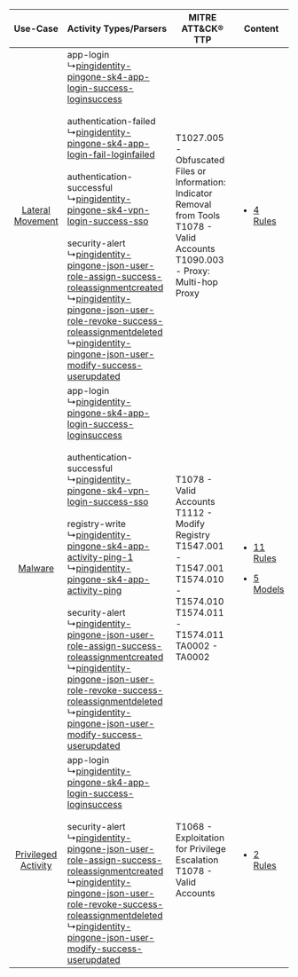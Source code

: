 |    Use-Case    | Activity Types/Parsers    | MITRE ATT&CK® TTP    | Content    |
|:----:| ---- | ---- | ---- |
|    [Lateral Movement](../../../UseCases/uc_lateral_movement.md)    |  app-login<br> ↳[pingidentity-pingone-sk4-app-login-success-loginsuccess](Ps/pC_pingidentitypingonesk4apploginsuccessloginsuccess.md)<br><br> authentication-failed<br> ↳[pingidentity-pingone-sk4-app-login-fail-loginfailed](Ps/pC_pingidentitypingonesk4apploginfailloginfailed.md)<br><br> authentication-successful<br> ↳[pingidentity-pingone-sk4-vpn-login-success-sso](Ps/pC_pingidentitypingonesk4vpnloginsuccesssso.md)<br><br> security-alert<br> ↳[pingidentity-pingone-json-user-role-assign-success-roleassignmentcreated](Ps/pC_pingidentitypingonejsonuserroleassignsuccessroleassignmentcreated.md)<br> ↳[pingidentity-pingone-json-user-role-revoke-success-roleassignmentdeleted](Ps/pC_pingidentitypingonejsonuserrolerevokesuccessroleassignmentdeleted.md)<br> ↳[pingidentity-pingone-json-user-modify-success-userupdated](Ps/pC_pingidentitypingonejsonusermodifysuccessuserupdated.md)<br>    | T1027.005 - Obfuscated Files or Information: Indicator Removal from Tools<br>T1078 - Valid Accounts<br>T1090.003 - Proxy: Multi-hop Proxy<br>       | [<ul><li>4 Rules</li></ul>](RM/r_m_ping_identity_pingone_Lateral_Movement.md)    |
|    [Malware](../../../UseCases/uc_malware.md)    |  app-login<br> ↳[pingidentity-pingone-sk4-app-login-success-loginsuccess](Ps/pC_pingidentitypingonesk4apploginsuccessloginsuccess.md)<br><br> authentication-successful<br> ↳[pingidentity-pingone-sk4-vpn-login-success-sso](Ps/pC_pingidentitypingonesk4vpnloginsuccesssso.md)<br><br> registry-write<br> ↳[pingidentity-pingone-sk4-app-activity-ping-1](Ps/pC_pingidentitypingonesk4appactivityping1.md)<br> ↳[pingidentity-pingone-sk4-app-activity-ping](Ps/pC_pingidentitypingonesk4appactivityping.md)<br><br> security-alert<br> ↳[pingidentity-pingone-json-user-role-assign-success-roleassignmentcreated](Ps/pC_pingidentitypingonejsonuserroleassignsuccessroleassignmentcreated.md)<br> ↳[pingidentity-pingone-json-user-role-revoke-success-roleassignmentdeleted](Ps/pC_pingidentitypingonejsonuserrolerevokesuccessroleassignmentdeleted.md)<br> ↳[pingidentity-pingone-json-user-modify-success-userupdated](Ps/pC_pingidentitypingonejsonusermodifysuccessuserupdated.md)<br> | T1078 - Valid Accounts<br>T1112 - Modify Registry<br>T1547.001 - T1547.001<br>T1574.010 - T1574.010<br>T1574.011 - T1574.011<br>TA0002 - TA0002<br> | [<ul><li>11 Rules</li></ul><ul><li>5 Models</li></ul>](RM/r_m_ping_identity_pingone_Malware.md) |
| [Privileged Activity](../../../UseCases/uc_privileged_activity.md) |  app-login<br> ↳[pingidentity-pingone-sk4-app-login-success-loginsuccess](Ps/pC_pingidentitypingonesk4apploginsuccessloginsuccess.md)<br><br> security-alert<br> ↳[pingidentity-pingone-json-user-role-assign-success-roleassignmentcreated](Ps/pC_pingidentitypingonejsonuserroleassignsuccessroleassignmentcreated.md)<br> ↳[pingidentity-pingone-json-user-role-revoke-success-roleassignmentdeleted](Ps/pC_pingidentitypingonejsonuserrolerevokesuccessroleassignmentdeleted.md)<br> ↳[pingidentity-pingone-json-user-modify-success-userupdated](Ps/pC_pingidentitypingonejsonusermodifysuccessuserupdated.md)<br>    | T1068 - Exploitation for Privilege Escalation<br>T1078 - Valid Accounts<br>    | [<ul><li>2 Rules</li></ul>](RM/r_m_ping_identity_pingone_Privileged_Activity.md)    |